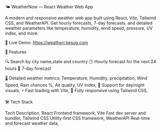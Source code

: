 🌤️ WeatherNow — React Weather Web App


A modern and responsive weather web app built using React, Vite, Tailwind CSS, and WeatherAPI. Get hourly forecasts, 7-day forecasts, and detailed weather parameters like temperature, humidity, wind speed, pressure, UV index, and more.

🔗 Live Demo: https://weatherr.kesug.com




🌟 Features

🔍 Search by city name,state and country
🕒 Hourly forecast for the next 24 hours
📅 7-day forecast

🌡️ Detailed weather metrics:
Temperature, 
Humidity, 
precipitation, 
Wind Speed, 
Rain chances %, 
Ait quality, 
UV Index, 
🌙 Support for day/night visuals, 
⚡ Fast loading with Vite, 
🎨 Fully responsive using Tailwind CSS, 



🛠️ Tech Stack

Tech	          Description, 
React           Frontend framework, 
Vite	          Fast dev server and bundler, 
Tailwind CSS	  Utility-first CSS framework, 
WeatherAPI    	Real-time and forecast weather data, 
